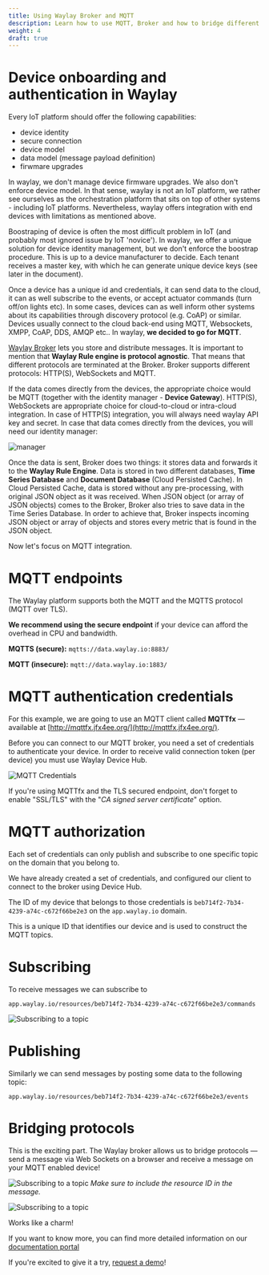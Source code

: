 ```yaml
---
title: Using Waylay Broker and MQTT
description: Learn how to use MQTT, Broker and how to bridge different protocols
weight: 4
draft: true
---
```


# Device onboarding and authentication in Waylay

Every IoT platform should offer the following capabilities:

* device identity
* secure connection
* device model
* data model (message payload definition)
* firwmare upgrades

In waylay, we don't manage device firmware upgrades. We also don't enforce device model. In that sense, waylay is not an IoT platform, we rather see ourselves as the orchestration platform that sits on top of other systems - including IoT platforms. Nevertheless, waylay offers integration with end devices with limitations as mentioned above.

Boostraping of device is often the most difficult problem in IoT (and probably most ignored issue by IoT 'novice'). In waylay, we offer a unique solution for device identity management, but we don't enforce the boostrap procedure. This is up to a device manufacturer to decide. Each tenant receives a master key, with which he can generate unique device keys (see later in the document).

Once a device has a unique id and credentials, it can send data to the cloud, it can as well subscribe to the events, or accept actuator commands (turn off/on lights etc). In some cases, devices can as well inform other systems about its capabilities through discovery protocol (e.g. CoAP) or similar. Devices usually connect to the cloud back-end using MQTT, Websockets, XMPP, CoAP, DDS, AMQP etc.. 
In waylay, **we decided to go for MQTT**.


[Waylay Broker](/api/broker-and-storage/) lets you store and distribute messages. It is important to mention that **Waylay Rule engine is protocol agnostic**. That means that different protocols are terminated at the Broker. Broker supports  different protocols: HTTP(S), WebSockets and MQTT. 

If the data comes directly from the devices, the appropriate choice would be MQTT (together with the identity  manager - **Device Gateway**).  HTTP(S), WebSockets are appropriate choice for cloud-to-cloud or intra-cloud integration. In case of HTTP(S) integration, you will always need waylay API key and secret. In case that data comes directly from the devices, you will need our identity manager:

![manager](/features/mqtt/device_gateway.png)

Once the data is sent, Broker does two things: it stores data and forwards it to the **Waylay Rule Engine**.  Data is stored in two different databases, **Time Series Database** and **Document Database** (Cloud Persisted Cache). In Cloud Persisted Cache, data is stored without any pre-processing, with original JSON object as it was received. When JSON object (or array of JSON objects) comes to the Broker, Broker also tries to save data in the Time Series Database. In order to achieve that, Broker inspects incoming JSON object or array of objects and stores every metric that is found in the JSON object.

Now let's focus on MQTT integration.


# MQTT endpoints

The Waylay platform supports both the MQTT and the MQTTS protocol (MQTT over TLS).

**We recommend using the secure endpoint** if your device can afford the overhead in CPU and bandwidth.

**MQTTS (secure):** `mqtts://data.waylay.io:8883/`

**MQTT (insecure):** `mqtt://data.waylay.io:1883/`

# MQTT authentication credentials

For this example, we are going to use an MQTT client called **MQTTfx** — available at [http://mqttfx.jfx4ee.org/](http://mqttfx.jfx4ee.org/).

Before you can connect to our MQTT broker, you need a set of credentials to authenticate your device. In order to receive valid connection token (per device) you must use Waylay Device Hub.

![MQTT Credentials](/features/mqtt/credentials.png)

If you're using MQTTfx and the TLS secured endpoint, don't forget to enable "SSL/TLS" with the "*CA signed server certificate*" option.

# MQTT authorization

Each set of credentials can only publish and subscribe to one specific topic on the domain that you belong to.

We have already created a set of credentials, and configured our client to connect to the broker using Device Hub.

The ID of my device that belongs to those credentials is `beb714f2-7b34-4239-a74c-c672f66be2e3` on the `app.waylay.io` domain.

This is a unique ID that identifies our device and is used to construct the MQTT topics.

# Subscribing

To receive messages we can subscribe to

`app.waylay.io/resources/beb714f2-7b34-4239-a74c-c672f66be2e3/commands`

![Subscribing to a topic](/features/mqtt/subscribe.png)

# Publishing
Similarly we can send messages by posting some data to the following topic:

`app.waylay.io/resources/beb714f2-7b34-4239-a74c-c672f66be2e3/events`

# Bridging protocols

This is the exciting part. The Waylay broker allows us to bridge protocols — send a message via Web Sockets on a browser and receive a message on your MQTT enabled device!

![Subscribing to a topic](/features/mqtt/websockets.png)
*Make sure to include the resource ID in the message.*

![Subscribing to a topic](/features/mqtt/received.png)

Works like a charm!

If you want to know more, you can find more detailed information on our [documentation portal](/usage/broker-and-storage/)

If you're excited to give it a try, [request a demo](https://waylay.io/)!
